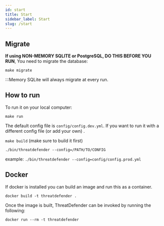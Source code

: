 ```yaml
---
id: start
title: Start
sidebar_label: Start
slug: /start
---
```


## Migrate

**If using NON-MEMORY SQLITE or PostgreSQL, DO THIS BEFORE YOU RUN**, You need to migrate the database:

`make migrate`

:::Memory SQLite will always migrate at every run.

## How to run

To run it on your local computer:

`make run`

The default config file is `config/config.dev.yml`. If you want to run it with a different config file (or add your own)
.

`make build` (make sure to build it first)

`./bin/threatdefender --config=/PATH/TO/CONFIG`

example:
`./bin/threatdefender --config=config/config.prod.yml`


## Docker 

If docker is installed you can build an image and run this as a container.

```docker build -t threatdefender .```

Once the image is built, ThreatDefender can be invoked by running the following:

```docker run --rm -t threatdefender```